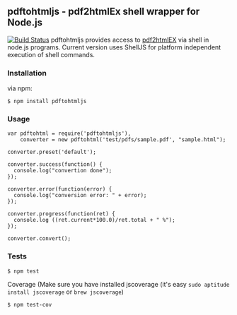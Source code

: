 ## pdftohtmljs - pdf2htmlEx shell wrapper for Node.js
[![Build Status](https://travis-ci.org/fagbokforlaget/pdftohtmljs.png)](https://travis-ci.org/fagbokforlaget/pdftohtmljs)
pdftohtmljs provides access to [pdf2htmlEX](https://github.com/coolwanglu/pdf2htmlEX) via shell in node.js programs. Current version uses ShellJS for platform independent execution of shell commands.

### Installation
via npm:

```
$ npm install pdftohtmljs
```

### Usage
```
var pdftohtml = require('pdftohtmljs'),
    converter = new pdftohtml('test/pdfs/sample.pdf', "sample.html");

converter.preset('default');

converter.success(function() {
  console.log("convertion done");
});

converter.error(function(error) {
  console.log("conversion error: " + error);
});

converter.progress(function(ret) {
  console.log ((ret.current*100.0)/ret.total + " %");
});

converter.convert();
```

### Tests
```
$ npm test
```

Coverage (Make sure you have installed jscoverage (it's easy `sudo aptitude install jscoverage` or `brew jscoverage`)

```
$ npm test-cov
```

